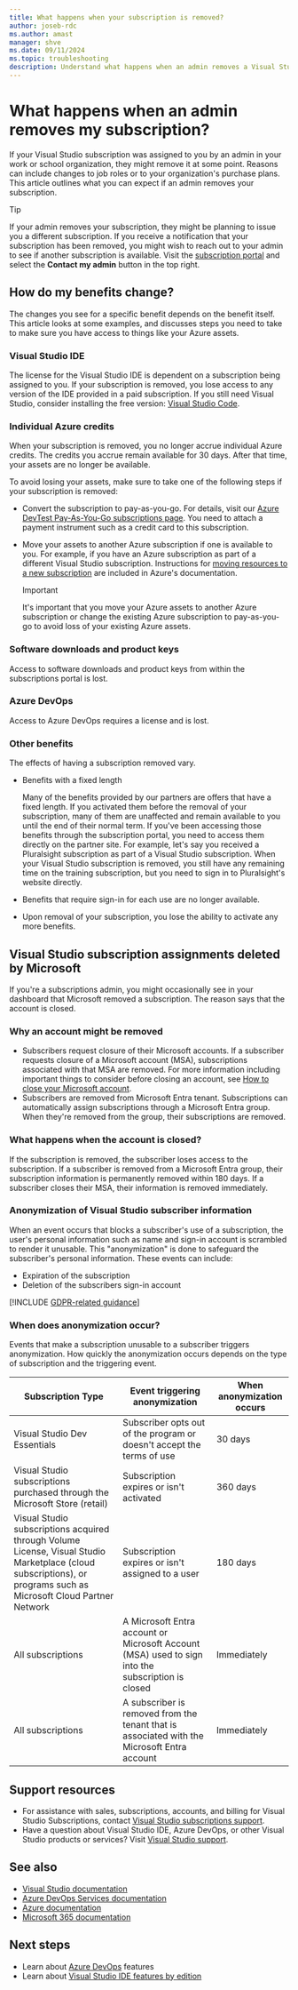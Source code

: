 ```yaml
---
title: What happens when your subscription is removed?
author: joseb-rdc
ms.author: amast
manager: shve
ms.date: 09/11/2024
ms.topic: troubleshooting
description: Understand what happens when an admin removes a Visual Studio subscription, including changes to benefits and available resources.
---
```


# What happens when an admin removes my subscription?

If your Visual Studio subscription was assigned to you by an admin in your work or school organization, they might remove it at some point. Reasons can include changes to job roles or to your organization's purchase plans. This article outlines what you can expect if an admin removes your subscription. 

> [!TIP]
> If your admin removes your subscription, they might be planning to issue you a different subscription. If you receive a notification that your subscription has been removed, you might wish to reach out to your admin to see if another subscription is available. Visit the [subscription portal](https://my.visualstudio.com) and select the **Contact my admin** button in the top right.

## How do my benefits change?

The changes you see for a specific benefit depends on the benefit itself. This article looks at some examples, and discusses steps you need to take to make sure you have access to things like your Azure assets. 

### Visual Studio IDE

The license for the Visual Studio IDE is dependent on a subscription being assigned to you. If your subscription is removed, you lose access to any version of the IDE provided in a paid subscription. If you still need Visual Studio, consider installing the free version: [Visual Studio Code](https://code.visualstudio.com/). 

### Individual Azure credits

When your subscription is removed, you no longer accrue individual Azure credits. The credits you accrue remain available for 30 days. After that time, your assets are no longer be available. 

To avoid losing your assets, make sure to take one of the following steps if your subscription is removed:

+ Convert the subscription to pay-as-you-go. For details, visit our [Azure DevTest Pay-As-You-Go subscriptions page](https://azure.microsoft.com/offers/ms-azr-0023p/). You need to attach a payment instrument such as a credit card to this subscription. 
+ Move your assets to another Azure subscription if one is available to you. For example, if you have an Azure subscription as part of a different Visual Studio subscription. Instructions for [moving resources to a new subscription](/azure/devtest/offer/how-to-change-directory-tenants-visual-studio-azure) are included in Azure's documentation. 

  > [!IMPORTANT]
  > It's important that you move your Azure assets to another Azure subscription or change the existing Azure subscription to pay-as-you-go to avoid loss of your existing Azure assets. 

### Software downloads and product keys

Access to software downloads and product keys from within the subscriptions portal is lost. 

### Azure DevOps

Access to Azure DevOps requires a license and is lost.

### Other benefits

The effects of having a subscription removed vary. 

+ Benefits with a fixed length

  Many of the benefits provided by our partners are offers that have a fixed length. If you activated them before the removal of your subscription, many of them are unaffected and remain available to you until the end of their normal term. If you've been accessing those benefits through the subscription portal, you need to access them directly on the partner site. For example, let's say you received a Pluralsight subscription as part of a Visual Studio subscription. When your Visual Studio subscription is removed, you still have any remaining time on the training subscription, but you need to sign in to Pluralsight's website directly.

+ Benefits that require sign-in for each use are no longer available.

+ Upon removal of your subscription, you lose the ability to activate any more benefits. 

## Visual Studio subscription assignments deleted by Microsoft

If you're a subscriptions admin, you might occasionally see in your dashboard that Microsoft removed a subscription. The reason says that the account is closed. 

### Why an account might be removed  

+ Subscribers request closure of their Microsoft accounts. If a subscriber requests closure of a Microsoft account (MSA), subscriptions associated with that MSA are removed. For more information including important things to consider before closing an account, see [How to close your Microsoft account](https://support.microsoft.com/account-billing/how-to-close-your-microsoft-account-c1b2d13f-4de6-6e1b-4a31-d9d668849979).
+ Subscribers are removed from Microsoft Entra tenant. Subscriptions can automatically assign subscriptions through a Microsoft Entra group. When they're removed from the group, their subscriptions are removed.

### What happens when the account is closed?

If the subscription is removed, the subscriber loses access to the subscription. If a subscriber is removed from a Microsoft Entra group, their subscription information is permanently removed within 180 days. If a subscriber closes their MSA, their information is removed immediately. 

### Anonymization of Visual Studio subscriber information

When an event occurs that blocks a subscriber's use of a subscription, the user's personal information such as name and sign-in account is scrambled to render it unusable. This "anonymization" is done to safeguard the subscriber's personal information. These events can include:
+ Expiration of the subscription
+ Deletion of the subscribers sign-in account  

[!INCLUDE [GDPR-related guidance](includes/gdpr-intro-sentence.md)]

### When does anonymization occur?

Events that make a subscription unusable to a subscriber triggers anonymization. How quickly the anonymization occurs depends on the type of subscription and the triggering event.

| Subscription Type  | Event triggering anonymization | When anonymization occurs |
|--------------------|--------------------------------|---------------------------|
| Visual Studio Dev Essentials | Subscriber opts out of the program or doesn't accept the terms of use | 30 days |
| Visual Studio subscriptions purchased  through the Microsoft Store (retail) | Subscription expires or isn't activated  | 360 days |
| Visual Studio subscriptions acquired through  Volume License, Visual Studio Marketplace  (cloud subscriptions), or programs such as Microsoft Cloud Partner Network | Subscription expires or isn't assigned to a user | 180 days |
| All subscriptions | A Microsoft Entra account or Microsoft  Account (MSA) used to sign into the subscription is closed | Immediately |
| All subscriptions | A subscriber is removed from the tenant that is associated with the Microsoft Entra account | Immediately |

## Support resources

+ For assistance with sales, subscriptions, accounts, and billing for Visual Studio Subscriptions, contact [Visual Studio subscriptions support](https://my.visualstudio.com/gethelp).
+ Have a question about Visual Studio IDE, Azure DevOps, or other Visual Studio products or services? Visit [Visual Studio support](https://visualstudio.microsoft.com/support/).

## See also

+ [Visual Studio documentation](/visualstudio/)
+ [Azure DevOps Services documentation](/azure/devops/)
+ [Azure documentation](/azure/)
+ [Microsoft 365 documentation](/microsoft-365/)

## Next steps

+ Learn about [Azure DevOps](https://azure.microsoft.com/services/devops/) features
+ Learn about [Visual Studio IDE features by edition](https://visualstudio.microsoft.com/vs/compare/)
